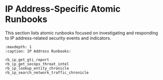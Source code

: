 # IP Address-Specific Atomic Runbooks

This section lists atomic runbooks focused on investigating and responding to IP address-related security events and indicators.

```{toctree}
:maxdepth: 1
:caption: IP Address Runbooks:

rb_ip_get_gti_report
rb_ip_get_secops_threat_intel
rb_ip_lookup_entity_chronicle
rb_ip_search_network_traffic_chronicle
